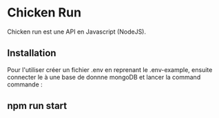 # Chicken Run

Chicken run est une API en Javascript (NodeJS).

## Installation

Pour l'utiliser créer un fichier .env en reprenant le .env-example, ensuite connecter le à une base de donnne mongoDB et lancer la command commande :

## **npm run start**
